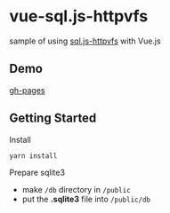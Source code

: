 # vue-sql.js-httpvfs

sample of using [sql.js-httpvfs](https://github.com/phiresky/sql.js-httpvfs) with Vue.js

## Demo

[gh-pages](https://7110.github.io/vue-sql.js-httpvfs/)

## Getting Started

Install

```shell
yarn install
```

Prepare sqlite3

- make `/db` directory in `/public`
- put the **.sqlite3** file into `/public/db`
